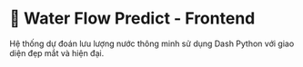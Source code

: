 # 🌊 Water Flow Predict - Frontend

Hệ thống dự đoán lưu lượng nước thông minh sử dụng Dash Python với giao diện đẹp mắt và hiện đại.

